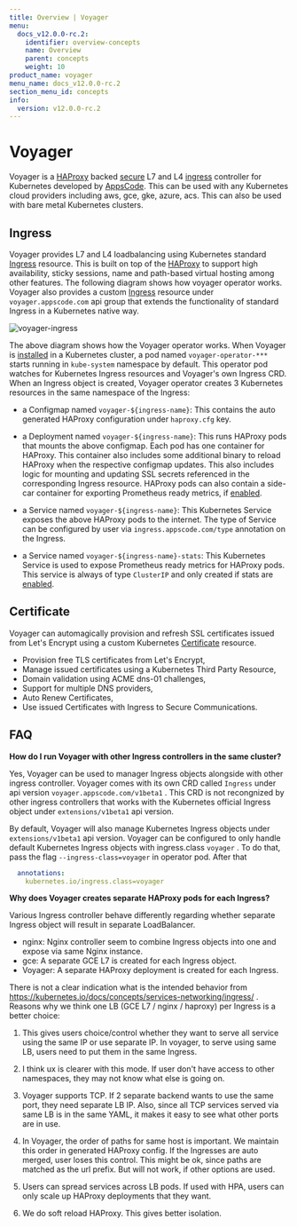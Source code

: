 ```yaml
---
title: Overview | Voyager
menu:
  docs_v12.0.0-rc.2:
    identifier: overview-concepts
    name: Overview
    parent: concepts
    weight: 10
product_name: voyager
menu_name: docs_v12.0.0-rc.2
section_menu_id: concepts
info:
  version: v12.0.0-rc.2
---
```


# Voyager
Voyager is a [HAProxy](http://www.haproxy.org/) backed [secure](#certificate) L7 and L4 [ingress](#ingress) controller for Kubernetes developed by
[AppsCode](https://appscode.com). This can be used with any Kubernetes cloud providers including aws, gce, gke, azure, acs. This can also be used with bare metal Kubernetes clusters.


## Ingress
Voyager provides L7 and L4 loadbalancing using Kubernetes standard [Ingress](https://kubernetes.io/docs/concepts/services-networking/ingress/) resource. This is built on top of the [HAProxy](http://www.haproxy.org/) to support high availability, sticky sessions, name and path-based virtual hosting among other features. The following diagram shows how voyager operator works. Voyager also provides a custom [Ingress](/docs/v12.0.0-rc.2/guides/ingress) resource under `voyager.appscode.com` api group that extends the functionality of standard Ingress in a Kubernetes native way.

![voyager-ingress](/docs/v12.0.0-rc.2/images/ingress/voyager-ingress.png)

The above diagram shows how the Voyager operator works. When Voyager is [installed](/docs/v12.0.0-rc.2/setup/install) in a Kubernetes cluster, a pod named `voyager-operator-***` starts running in `kube-system` namespace by default. This operator pod watches for Kubernetes Ingress resources and Voyager's own Ingress CRD. When an Ingress object is created, Voyager operator creates 3 Kubernetes resources in the same namespace of the Ingress:

- a Configmap named `voyager-${ingress-name}`: This contains the auto generated HAProxy configuration under `haproxy.cfg` key.

- a Deployment named `voyager-${ingress-name}`: This runs HAProxy pods that mounts the above configmap. Each pod has one container for HAProxy. This container also includes some additional binary to reload HAProxy when the respective configmap updates. This also includes logic for mounting and updating SSL secrets referenced in the corresponding Ingress resource. HAProxy pods can also contain a side-car container for exporting Prometheus ready metrics, if [enabled](/docs/v12.0.0-rc.2/guides/ingress/monitoring/haproxy-stats).

- a Service named  `voyager-${ingress-name}`: This Kubernetes Service exposes the above HAProxy pods to the internet. The type of Service can be configured by user via `ingress.appscode.com/type` annotation on the Ingress.

- a Service named  `voyager-${ingress-name}-stats`: This Kubernetes Service is used to expose Prometheus ready metrics for HAProxy pods. This service is always of type `ClusterIP` and only created if stats are [enabled](/docs/v12.0.0-rc.2/guides/ingress/monitoring/haproxy-stats).

## Certificate

Voyager can automagically provision and refresh SSL certificates issued from Let's Encrypt using a custom Kubernetes [Certificate](/docs/v12.0.0-rc.2/guides/certificate) resource.

- Provision free TLS certificates from Let's Encrypt,
- Manage issued certificates using a Kubernetes Third Party Resource,
- Domain validation using ACME dns-01 challenges,
- Support for multiple DNS providers,
- Auto Renew Certificates,
- Use issued Certificates with Ingress to Secure Communications.


## FAQ

**How do I run Voyager with other Ingress controllers in the same cluster?**

Yes, Voyager can be used to manager Ingress objects alongside with other ingress controller. Voyager comes with its own CRD called `Ingress` under api version `voyager.appscode.com/v1beta1` . This CRD is not recongnized by other ingress controllers that works with the Kubernetes official Ingress object under `extensions/v1beta1` api version.

By default, Voyager will also manage Kubernetes Ingress objects under `extensions/v1beta1` api version. Voyager can be configured to only handle default Kubernetes Ingress objects with ingress.class `voyager` . To do that, pass the flag `--ingress-class=voyager` in operator pod. After that 

```yaml
  annotations:
    kubernetes.io/ingress.class=voyager
```

**Why does Voyager creates separate HAProxy pods for each Ingress?**

Various Ingress controller behave differently regarding whether separate Ingress object will result in separate LoadBalancer.

- nginx: Nginx controller seem to combine Ingress objects into one and expose via same Nginx instance.
- gce: A separate GCE L7 is created for each Ingress object.
- Voyager: A separate HAProxy deployment is created for each Ingress.

There is not a clear indication what is the intended behavior from https://kubernetes.io/docs/concepts/services-networking/ingress/ . Reasons why we think one LB (GCE L7 / nginx / haproxy) per Ingress is a better choice:

1. This gives users choice/control whether they want to serve all service using the same IP or use separate IP. In voyager, to serve using same LB, users need to put them in the same Ingress.

2. I think ux is clearer with this mode. If user don't have access to other namespaces, they may not know what else is going on.

3. Voyager supports TCP. If 2 separate backend wants to use the same port, they need separate LB IP. Also, since all TCP services served via same LB is in the same YAML, it makes it easy to see what other ports are in use.

4. In Voyager, the order of paths for same host is important. We maintain this order in generated HAProxy config. If the Ingresses are auto merged, user loses this control. This might be ok, since paths are matched as the url prefix. But will not work, if other options are used.

5. Users can spread services across LB pods. If used with HPA, users can only scale up HAProxy deployments that they want.

6. We do soft reload HAProxy. This gives better isolation.



